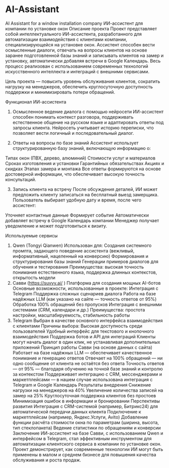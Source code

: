 # AI-Assistant
AI Assistant for a window installation company
ИИ-ассистент для компании по установке окон
Описание проекта
Проект представляет собой интеллектуального ИИ-ассистента, разработанного для автоматизации взаимодействия с клиентами компании, специализирующейся на установке окон. Ассистент способен вести осмысленные диалоги, отвечать на вопросы клиентов на основе заранее подготовленной базы знаний и записывать клиентов на замер и установку, автоматически добавляя встречи в Google Календарь. Весь процесс реализован с использованием современных технологий искусственного интеллекта и интеграций с внешними сервисами.

Цель проекта — повысить уровень обслуживания клиентов, сократить нагрузку на менеджеров, обеспечить круглосуточную доступность поддержки и минимизировать потери обращений.

Функционал ИИ-ассистента
1. Осмысленное ведение диалога с помощью нейросети
ИИ-ассистент способен понимать контекст разговора, поддерживать естественное общение на русском языке и адаптировать ответы под запросы клиента. Нейросеть учитывает историю переписки, что позволяет вести логичный и последовательный диалог.

2. Ответы на вопросы по базе знаний
Ассистент использует структурированную базу знаний, включающую информацию о:

Типах окон (ПВХ, дерево, алюминий)
Стоимости услуг и материалов
Сроках изготовления и установки
Гарантийных обязательствах
Акциях и скидках
Этапах замера и монтажа
Все ответы формируются на основе достоверной информации, что обеспечивает высокую точность консультаций.

3. Запись клиента на встречу
После обсуждения деталей, ИИ может предложить клиенту записаться на бесплатный выезд замерщика. Пользователь выбирает удобную дату и время, после чего ассистент:

Уточняет контактные данные
Формирует событие
Автоматически добавляет встречу в Google Календарь компании
Менеджер получает уведомление и может подготовиться к визиту.

Используемые сервисы
1. Qwen (Tongyi Qianwen)
Использован для:
Создания системного промпта, задающего поведение ассистента (вежливый, информативный, нацеленный на конверсию)
Формирования и структурирования базы знаний
Генерации примеров диалогов для обучения и тестирования
Преимущества: высокая точность понимания естественного языка, поддержка длинных контекстов, открытость модели
2. Савви (https://suvvy.ai/ )
Платформа для создания мощных AI-ботов
Основные возможности, использованные в проекте:
Интеграция с Telegram
Поддержка сложных сценариев диалога
Работа на базе надёжных LLM (как указано на сайте — точность ответов от 95%)
Обработка 100% обращений без пропусков
Интеграция с внешними системами (CRM, календари и др.)
Преимущества: простота настройки, масштабируемость, стабильность работы
3. Telegram
Выбран в качестве основного интерфейса взаимодействия с клиентами
Причины выбора:
Высокая доступность среди пользователей
Удобный интерфейс для текстового и кнопочного взаимодействия
Поддержка ботов и API для интеграций
Клиенты могут начать диалог в один клик, не устанавливая дополнительных приложений
Принцип работы Савви (на основе данных с сайта)
Работает на базе надёжных LLM — обеспечивает качественное понимание и генерацию ответов
Отвечает на 100% обращений — ни одно сообщение от клиента не остаётся без ответа
Точность ответов — от 95% — благодаря обучению на точной базе знаний и контролю за контекстом
Поддерживает интеграцию с CRM, мессенджерами и маркетплейсами — в нашем случае использована интеграция с Telegram и Google Календарь
Результаты внедрения
Снижение нагрузки на менеджеров на 40%
Увеличение количества записей на замер на 25%
Круглосуточная поддержка клиентов без простоев
Минимизация ошибок в информации и бронировании
Перспективы развития
Интеграция с CRM-системой (например, Битрикс24) для автоматической передачи данных клиента
Подключение к маркетплейсам (например, Яндекс.Услуги, Avito)
Добавление функции расчёта стоимости окна по параметрам (ширина, высота, тип стеклопакета)
Ведение статистики по обращениям и конверсии
Заключение
ИИ-ассистент на базе Савви, с использованием Qwen и интерфейсом в Telegram, стал эффективным инструментом для автоматизации клиентского сервиса в компании по установке окон. Проект демонстрирует, как современные технологии ИИ могут быть применены в малом и среднем бизнесе для повышения качества обслуживания и роста продаж.
